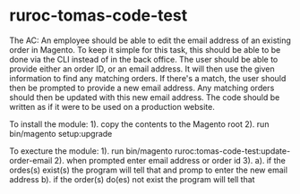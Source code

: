 # ruroc-tomas-code-test

The AC:
An employee should be able to edit the email address of an existing order in Magento. To keep it simple for this task, this should be able to be done via the CLI instead of in the back office. The user should be able to provide either an order ID, or an email address. It will then use the given information to find any matching orders. If there's a match, the user should then be prompted to provide a new email address. Any matching orders should then be updated with this new email address. The code should be written as if it were to be used on a production website.

To install the module:
1). copy the contents to the Magento root
2). run bin/magento setup:upgrade

To execture the module:
1). run bin/magento ruroc:tomas-code-test:update-order-email
2). when prompted enter email address or order id
3). a). if the ordes(s) exist(s) the program will tell that and promp to enter the new email address
	b). if the order(s) do(es) not exist the program will tell that
	

